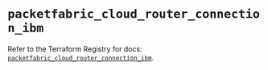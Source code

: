 # `packetfabric_cloud_router_connection_ibm`

Refer to the Terraform Registry for docs: [`packetfabric_cloud_router_connection_ibm`](https://registry.terraform.io/providers/packetfabric/packetfabric/1.9.3/docs/resources/cloud_router_connection_ibm).
